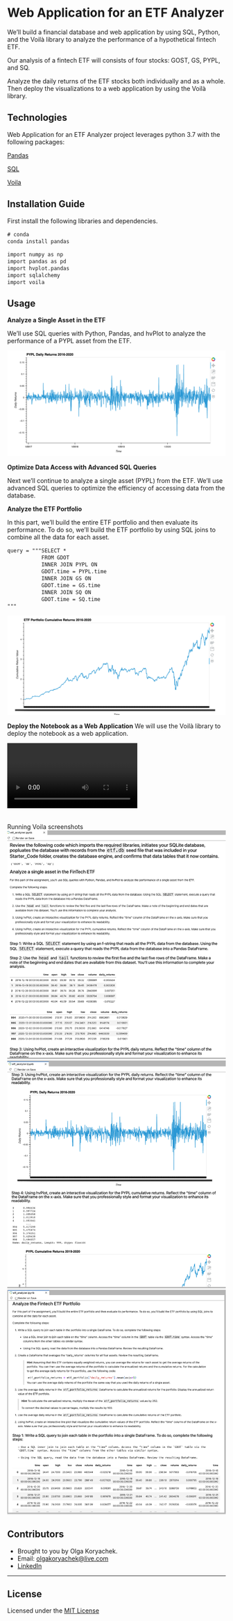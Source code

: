 # Web Application for an ETF Analyzer
We’ll build a financial database and web application by using SQL, Python, and the Voilà library to analyze the performance of a hypothetical fintech ETF.

Our analysis of a fintech ETF will consists of four stocks: GOST, GS, PYPL, and SQ.

Analyze the daily returns of the ETF stocks both individually and as a whole. Then deploy the visualizations to a web application by using the Voilà library.

## Technologies

Web Application for an ETF Analyzer project leverages python 3.7 with the following packages:

  [Pandas](https://github.com/pandas-dev/pandas "Pandas") 

   [SQL](https://www.w3schools.com/sql/)

   [Voila](https://github.com/voila-dashboards/voila)

## Installation Guide

First install the following libraries and dependencies.

```
# conda
conda install pandas
```

```
import numpy as np
import pandas as pd
import hvplot.pandas
import sqlalchemy
import voila
```

## Usage

**Analyze a Single Asset in the ETF**

We’ll use SQL queries with Python, Pandas, and hvPlot to analyze the performance of a PYPL asset from the ETF.


![PYPL_daily_returns](PYPL_daily_returns.png)

**Optimize Data Access with Advanced SQL Queries**

Next we’ll continue to analyze a single asset (PYPL) from the ETF. We’ll use advanced SQL queries to optimize the efficiency of accessing data from the database.


**Analyze the ETF Portfolio**

In this part, we’ll build the entire ETF portfolio and then evaluate its performance. To do so, we’ll build the ETF portfolio by using SQL joins to combine all the data for each asset.

```
query = """SELECT *
           FROM GDOT
           INNER JOIN PYPL ON
           GDOT.time = PYPL.time
           INNER JOIN GS ON
           GDOT.time = GS.time
           INNER JOIN SQ ON
           GDOT.time = SQ.time
"""
```

![ETF_cumprod](EFT_Cumprod.png)

**Deploy the Notebook as a Web Application**
We will use the Voilà library to deploy the notebook as a web application. 

![Voila Run Video](Voila.mov)

<br>Running Voila screenshots
![](Voila_1.png)
![](Voila_2.png)
![](Voila_3.png)

## Contributors

* Brought to you by Olga Koryachek.
* Email: olgakoryachek@live.com
* [LinkedIn](https://www.linkedin.com/in/olga-koryachek-a74b1877/?msgOverlay=true "LinkedIn")


---

## License

Licensed under the [MIT License](https://choosealicense.com/licenses/mit/)
